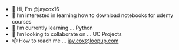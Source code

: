 - 👋 Hi, I’m @jaycox16
- 👀 I’m interested in learning how to download notebooks for udemy courses 
- 🌱 I’m currently learning ... Python  
- 💞️ I’m looking to collaborate on ... UC Projects
- 📫 How to reach me ... jay.cox@loopup.com

<!---
jaycox16/jaycox16 is a ✨ special ✨ repository because its `README.md` (this file) appears on your GitHub profile.
You can click the Preview link to take a look at your changes.
--->
